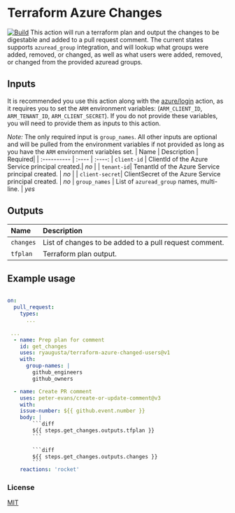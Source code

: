 # Terraform Azure Changes
 [![Build](https://github.com/ryaugusta/terraform-azure-changed-users/workflows/Build/badge.svg)](https://github.com/ryaugusta/terraform-azure-changed-users/actions?query=workflow%3ACI)
This action will run a terraform plan and output the changes to be digestable and added to a pull request comment.
The current states supports `azuread_group` integration, and will lookup what groups were added, removed, or changed, as well as what users were added, removed, or changed from the provided azuread groups.

## Inputs
It is recommended you use this action along with the [azure/login](https://github.com/Azure/login) action, as it requires you to set the `ARM` environment variables: (`ARM_CLIENT_ID`, `ARM_TENANT_ID`, `ARM_CLIENT_SECRET`).  If you do not provide these variables, you will need to provide them as inputs to this action.

*Note:* The only required input is `group_names`. All other inputs are optional and will be pulled from the environment variables if not provided as long as you have the `ARM` environment variables set. 
| Name      | Description | Required|
| :----------     | :----   | :----:
| `client-id`     | ClientId of the Azure Service principal created.| _no_ |
| `tenant-id`| TenantId of the Azure Service principal created.  | _no_ |
| `client-secret`| ClientSecret of the Azure Service principal created. | *no*
| `group_names` | List of `azuread_group` names, multi-line. | *yes*

## Outputs
| Name      | Description  | 
| :-------- | :----------  |
| `changes` | List of changes to be added to a pull request comment. |
| `tfplan` | Terraform plan output. |

## Example usage
```yaml

on: 
  pull_request:
    types: 
      ...
 
 ...
  - name: Prep plan for comment
    id: get_changes
    uses: ryaugusta/terraform-azure-changed-users@v1
    with: 
      group-names: |
        github_engineers
        github_owners

  - name: Create PR comment
    uses: peter-evans/create-or-update-comment@v3
    with:
    issue-number: ${{ github.event.number }}
    body: |
        ```diff
        ${{ steps.get_changes.outputs.tfplan }}
        ```
        
        ```diff
        ${{ steps.get_changes.outputs.changes }}
        ```
    reactions: 'rocket' 
```

### License
[MIT](https://github.com/ryaugusta/pr-add-reviewers-action/blob/main/LICENSE)



